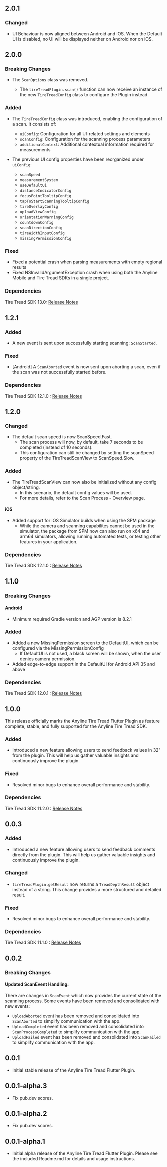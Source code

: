 ## 2.0.1

### Changed

- UI Behaviour is now aligned between Android and iOS. When the Default UI is disabled, no UI will be displayed neither on Android nor on iOS.

## 2.0.0

### Breaking Changes

- The `ScanOptions` class was removed.

  - The `tireTreadPlugin.scan()` function can now receive an instance of the new `TireTreadConfig` class to configure the Plugin instead.

### Added

- The `TireTreadConfig` class was introduced, enabling the configuration of a scan. It consists of:

  - `uiConfig`: Configuration for all UI-related settings and elements
  - `scanConfig`: Configuration for the scanning process parameters
  - `additionalContext`: Additional contextual information required for measurements

- The previous UI config properties have been reorganized under `uiConfig`:
  - `scanSpeed`
  - `measurementSystem`
  - `useDefaultUi`
  - `distanceIndicatorConfig`
  - `focusPointTooltipConfig`
  - `tapToStartScanningTooltipConfig`
  - `tireOverlayConfig`
  - `uploadViewConfig`
  - `orientationWarningConfig`
  - `countdownConfig`
  - `scanDirectionConfig`
  - `tireWidthInputConfig`
  - `missingPermissionConfig`

### Fixed

- Fixed a potential crash when parsing measurements with empty regional results
- Fixed NSInvalidArgumentException crash when using both the Anyline Mobile and Tire Tread SDKs in a single project.

### Dependencies

Tire Tread SDK 13.0: [Release Notes](https://documentation.anyline.com/tiretreadsdk-component/latest/release-notes.html#13-0-2-2025-06-18)

## 1.2.1

### Added

- A new event is sent upon successfully starting scanning: `ScanStarted`.

### Fixed

- [Android] A `ScanAborted` event is now sent upon aborting a scan, even if the scan was not successfully started before.

### Dependencies

Tire Tread SDK 12.1.0 : [Release Notes](https://documentation.anyline.com/tiretreadsdk-component/latest/release-notes.html#12-1-0-2025-04-23)

## 1.2.0

### Changed

- The default scan speed is now ScanSpeed.Fast.
  - The scan process will now, by default, take 7 seconds to be completed (instead of 10 seconds).
  - This configuration can still be changed by setting the scanSpeed property of the TireTreadScanView to ScanSpeed.Slow.

### Added

- The TireTreadScanView can now also be initialized without any config object/string.
  - In this scenario, the default config values will be used.
  - For more details, refer to the Scan Process - Overview page.

#### iOS

- Added support for iOS Simulator builds when using the SPM package
  - While the camera and scanning capabilites cannot be used in the simulator, the package from SPM now can also run on x64 and arm64 simulators, allowing running automated tests, or testing other features in your application.

### Dependencies

Tire Tread SDK 12.1.0 : [Release Notes](https://documentation.anyline.com/tiretreadsdk-component/latest/release-notes.html#12-1-0-2025-04-23)

## 1.1.0

### Breaking Changes

#### Android

- Minimum required Gradle version and AGP version is 8.2.1

### Added

- Added a new MissingPermission screen to the DefaultUI, which can be configured via the MissingPermissionConfig
  - If DefaultUI is not used, a black screen will be shown, when the user denies camera permission.
- Added edge-to-edge support in the DefaultUI for Android API 35 and above

### Dependencies

Tire Tread SDK 12.0.1 : [Release Notes](https://documentation.anyline.com/tiretreadsdk-component/latest/release-notes.html#12-0-1-2025-04-07)

## 1.0.0

This release officially marks the Anyline Tire Tread Flutter Plugin as feature complete, stable, and fully supported for the Anyline Tire Tread SDK.

### Added

- Introduced a new feature allowing users to send feedback values in 32" from the plugin. This will help us gather valuable insights and continuously improve the plugin.

### Fixed

- Resolved minor bugs to enhance overall performance and stability.

### Dependencies

Tire Tread SDK 11.2.0 : [Release Notes](https://documentation.anyline.com/tiretreadsdk-component/latest/release-notes.html#11-2-0-2025-02-28)

## 0.0.3

### Added

- Introduced a new feature allowing users to send feedback comments directly from the plugin. This will help us gather valuable insights and continuously improve the plugin.

### Changed

- `tireTreadPlugin.getResult` now returns a `TreadDepthResult` object instead of a string. This change provides a more structured and detailed result.

### Fixed

- Resolved minor bugs to enhance overall performance and stability.

### Dependencies

Tire Tread SDK 11.1.0 : [Release Notes](https://documentation.anyline.com/tiretreadsdk-component/latest/release-notes.html#11-1-0-2025-02-13)

## 0.0.2

### Breaking Changes

#### Updated ScanEvent Handling:

There are changes in `ScanEvent` which now provides the current state of the scanning process. Some events have been removed and consolidated with new events:

- `UploadAborted` event has been removed and consolidated into `ScanAborted` to simplify communication with the app.
- `UploadCompleted` event has been removed and consolidated into `ScanProcessCompleted` to simplify communication with the app.
- `UploadFailed` event has been removed and consolidated into `ScanFailed` to simplify communication with the app.

## 0.0.1

- Initial stable release of the Anyline Tire Tread Flutter Plugin.

## 0.0.1-alpha.3

- Fix pub.dev scores.

## 0.0.1-alpha.2

- Fix pub.dev scores.

## 0.0.1-alpha.1

- Initial alpha release of the Anyline Tire Tread Flutter Plugin. Please see the included Readme.md for details and usage instructions.
